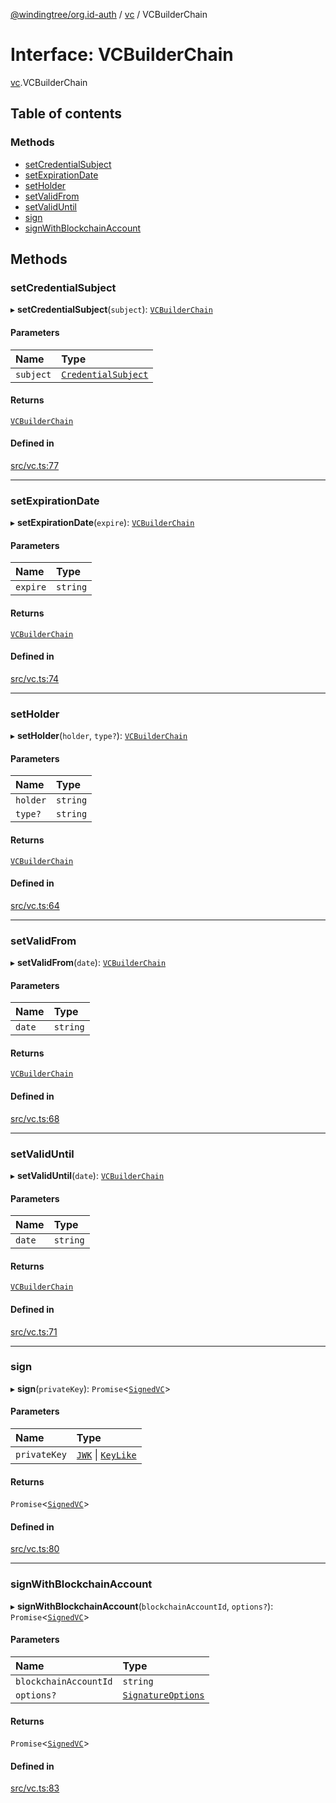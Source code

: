 [@windingtree/org.id-auth](../README.md) / [vc](../modules/vc.md) / VCBuilderChain

# Interface: VCBuilderChain

[vc](../modules/vc.md).VCBuilderChain

## Table of contents

### Methods

- [setCredentialSubject](vc.vcbuilderchain.md#setcredentialsubject)
- [setExpirationDate](vc.vcbuilderchain.md#setexpirationdate)
- [setHolder](vc.vcbuilderchain.md#setholder)
- [setValidFrom](vc.vcbuilderchain.md#setvalidfrom)
- [setValidUntil](vc.vcbuilderchain.md#setvaliduntil)
- [sign](vc.vcbuilderchain.md#sign)
- [signWithBlockchainAccount](vc.vcbuilderchain.md#signwithblockchainaccount)

## Methods

### setCredentialSubject

▸ **setCredentialSubject**(`subject`): [`VCBuilderChain`](vc.vcbuilderchain.md)

#### Parameters

| Name | Type |
| :------ | :------ |
| `subject` | [`CredentialSubject`](vc.credentialsubject.md) |

#### Returns

[`VCBuilderChain`](vc.vcbuilderchain.md)

#### Defined in

[src/vc.ts:77](https://github.com/windingtree/org.id-sdk/blob/45c8f9f/packages/auth/src/vc.ts#L77)

___

### setExpirationDate

▸ **setExpirationDate**(`expire`): [`VCBuilderChain`](vc.vcbuilderchain.md)

#### Parameters

| Name | Type |
| :------ | :------ |
| `expire` | `string` |

#### Returns

[`VCBuilderChain`](vc.vcbuilderchain.md)

#### Defined in

[src/vc.ts:74](https://github.com/windingtree/org.id-sdk/blob/45c8f9f/packages/auth/src/vc.ts#L74)

___

### setHolder

▸ **setHolder**(`holder`, `type?`): [`VCBuilderChain`](vc.vcbuilderchain.md)

#### Parameters

| Name | Type |
| :------ | :------ |
| `holder` | `string` |
| `type?` | `string` |

#### Returns

[`VCBuilderChain`](vc.vcbuilderchain.md)

#### Defined in

[src/vc.ts:64](https://github.com/windingtree/org.id-sdk/blob/45c8f9f/packages/auth/src/vc.ts#L64)

___

### setValidFrom

▸ **setValidFrom**(`date`): [`VCBuilderChain`](vc.vcbuilderchain.md)

#### Parameters

| Name | Type |
| :------ | :------ |
| `date` | `string` |

#### Returns

[`VCBuilderChain`](vc.vcbuilderchain.md)

#### Defined in

[src/vc.ts:68](https://github.com/windingtree/org.id-sdk/blob/45c8f9f/packages/auth/src/vc.ts#L68)

___

### setValidUntil

▸ **setValidUntil**(`date`): [`VCBuilderChain`](vc.vcbuilderchain.md)

#### Parameters

| Name | Type |
| :------ | :------ |
| `date` | `string` |

#### Returns

[`VCBuilderChain`](vc.vcbuilderchain.md)

#### Defined in

[src/vc.ts:71](https://github.com/windingtree/org.id-sdk/blob/45c8f9f/packages/auth/src/vc.ts#L71)

___

### sign

▸ **sign**(`privateKey`): `Promise`<[`SignedVC`](vc.signedvc.md)\>

#### Parameters

| Name | Type |
| :------ | :------ |
| `privateKey` | [`JWK`](keys.jwk.md) \| [`KeyLike`](../modules/keys.md#keylike) |

#### Returns

`Promise`<[`SignedVC`](vc.signedvc.md)\>

#### Defined in

[src/vc.ts:80](https://github.com/windingtree/org.id-sdk/blob/45c8f9f/packages/auth/src/vc.ts#L80)

___

### signWithBlockchainAccount

▸ **signWithBlockchainAccount**(`blockchainAccountId`, `options?`): `Promise`<[`SignedVC`](vc.signedvc.md)\>

#### Parameters

| Name | Type |
| :------ | :------ |
| `blockchainAccountId` | `string` |
| `options?` | [`SignatureOptions`](vc.signatureoptions.md) |

#### Returns

`Promise`<[`SignedVC`](vc.signedvc.md)\>

#### Defined in

[src/vc.ts:83](https://github.com/windingtree/org.id-sdk/blob/45c8f9f/packages/auth/src/vc.ts#L83)
